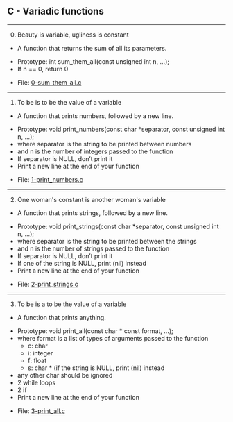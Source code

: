 ## C - Variadic functions

---

0. Beauty is variable, ugliness is constant

- A function that returns the sum of all its parameters.

* Prototype: int sum_them_all(const unsigned int n, ...);
* If n == 0, return 0

- File: [0-sum_them_all.c](./0-sum_them_all.c)

---

1. To be is to be the value of a variable

- A function that prints numbers, followed by a new line.

* Prototype: void print_numbers(const char \*separator, const unsigned int n, ...);
* where separator is the string to be printed between numbers
* and n is the number of integers passed to the function
* If separator is NULL, don’t print it
* Print a new line at the end of your function

- File: [1-print_numbers.c](./1-print_numbers.c)

---

2. One woman's constant is another woman's variable

- A function that prints strings, followed by a new line.

* Prototype: void print_strings(const char \*separator, const unsigned int n, ...);
* where separator is the string to be printed between the strings
* and n is the number of strings passed to the function
* If separator is NULL, don’t print it
* If one of the string is NULL, print (nil) instead
* Print a new line at the end of your function

- File: [2-print_strings.c](./2-print_strings.c)

---

3. To be is a to be the value of a variable

- A function that prints anything.

* Prototype: void print_all(const char \* const format, ...);
* where format is a list of types of arguments passed to the function
  - c: char
  - i: integer
  - f: float
  - s: char \* (if the string is NULL, print (nil) instead
* any other char should be ignored
* 2 while loops
* 2 if
* Print a new line at the end of your function

- File: [3-print_all.c](./3-print_all.c)
